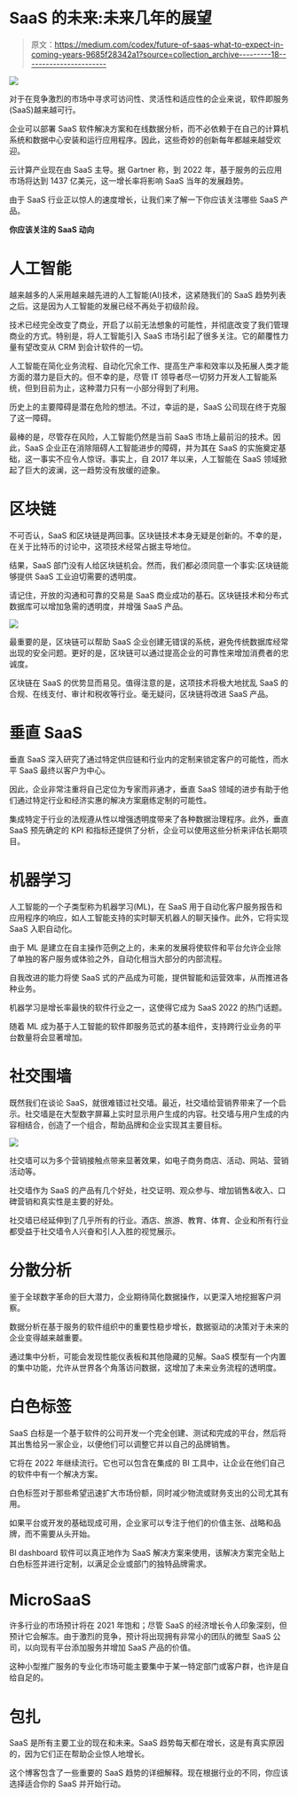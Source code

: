 # SaaS 的未来:未来几年的展望

> 原文：<https://medium.com/codex/future-of-saas-what-to-expect-in-coming-years-9685f28342a1?source=collection_archive---------18----------------------->

![](img/0d36f7c2468604dd69874ada3340e3c3.png)

对于在竞争激烈的市场中寻求可访问性、灵活性和适应性的企业来说，软件即服务(SaaS)越来越可行。

企业可以部署 SaaS 软件解决方案和在线数据分析，而不必依赖于在自己的计算机系统和数据中心安装和运行应用程序。因此，这些奇妙的创新每年都越来越受欢迎。

云计算产业现在由 SaaS 主导。据 Gartner 称，到 2022 年，基于服务的云应用市场将达到 1437 亿美元，这一增长率将影响 SaaS 当年的发展趋势。

由于 SaaS 行业正以惊人的速度增长，让我们来了解一下你应该关注哪些 SaaS 产品。

**你应该关注的 SaaS 动向**

# 人工智能

越来越多的人采用越来越先进的人工智能(AI)技术，这紧随我们的 SaaS 趋势列表之后。这是因为人工智能的发展已经不再处于初级阶段。

技术已经完全改变了商业，开启了以前无法想象的可能性，并彻底改变了我们管理商业的方式。特别是，将人工智能引入 SaaS 市场引起了很多关注。它的颠覆性力量有望改变从 CRM 到会计软件的一切。

人工智能在简化业务流程、自动化冗余工作、提高生产率和效率以及拓展人类才能方面的潜力是巨大的。但不幸的是，尽管 IT 领导者尽一切努力开发人工智能系统，但到目前为止，这种潜力只有一小部分得到了利用。

历史上的主要障碍是潜在危险的想法。不过，幸运的是，SaaS 公司现在终于克服了这一障碍。

最棒的是，尽管存在风险，人工智能仍然是当前 SaaS 市场上最前沿的技术。因此，SaaS 企业正在消除阻碍人工智能进步的障碍，并为其在 SaaS 的实施奠定基础，这一事实不应令人惊讶。事实上，自 2017 年以来，人工智能在 SaaS 领域掀起了巨大的波澜，这一趋势没有放缓的迹象。

# 区块链

不可否认，SaaS 和区块链是两回事。区块链技术本身无疑是创新的。不幸的是，在关于比特币的讨论中，这项技术经常占据主导地位。

结果，SaaS 部门没有人给区块链机会。然而，我们都必须同意一个事实:区块链能够提供 SaaS 工业迫切需要的透明度。

请记住，开放的沟通和可靠的交易是 SaaS 商业成功的基石。区块链技术和分布式数据库可以增加急需的透明度，并增强 SaaS 产品。

![](img/efb75ee1d4ba73fd4a82e5c8f59d1cf3.png)

最重要的是，区块链可以帮助 SaaS 企业创建无错误的系统，避免传统数据库经常出现的安全问题。更好的是，区块链可以通过提高企业的可靠性来增加消费者的忠诚度。

区块链在 SaaS 的优势显而易见。值得注意的是，这项技术将极大地扰乱 SaaS 的合规、在线支付、审计和税收等行业。毫无疑问，区块链将改进 SaaS 产品。

# 垂直 SaaS

垂直 SaaS 深入研究了通过特定供应链和行业内的定制来锁定客户的可能性，而水平 SaaS 最终以客户为中心。

因此，企业非常注重将自己定位为专家而非通才，垂直 SaaS 领域的进步有助于他们通过特定行业和经济实惠的解决方案磨练定制的可能性。

集成特定于行业的法规遵从性以增强透明度带来了各种数据治理程序。此外，垂直 SaaS 预先确定的 KPI 和指标还提供了分析，企业可以使用这些分析来评估长期项目。

# 机器学习

人工智能的一个子类型称为机器学习(ML)，在 SaaS 用于自动化客户服务报告和应用程序的响应，如人工智能支持的实时聊天机器人的聊天操作。此外，它将实现 SaaS 入职自动化。

由于 ML 是建立在自主操作范例之上的，未来的发展将使软件和平台允许企业除了单独的客户服务或体验之外，自动化相当大部分的内部流程。

自我改进的能力将使 SaaS 式的产品成为可能，提供智能和运营效率，从而推进各种业务。

机器学习是增长率最快的软件行业之一，这使得它成为 SaaS 2022 的热门话题。

随着 ML 成为基于人工智能的软件即服务范式的基本组件，支持跨行业业务的平台数量将会显著增加。

# 社交围墙

既然我们在谈论 SaaS，就很难错过社交墙。最近，社交墙给营销界带来了一个启示。社交墙是在大型数字屏幕上实时显示用户生成的内容。社交墙与用户生成的内容相结合，创造了一个组合，帮助品牌和企业实现其主要目标。

![](img/c4ad891948ab64bfe3a59dd4f83af40c.png)

社交墙可以为多个营销接触点带来显著效果，如电子商务商店、活动、网站、营销活动等。

社交墙作为 SaaS 的产品有几个好处，社交证明、观众参与、增加销售&收入、口碑营销和真实性是主要的好处。

社交墙已经延伸到了几乎所有的行业。酒店、旅游、教育、体育、企业和所有行业都受益于社交墙令人兴奋和引人入胜的视觉展示。

# 分散分析

鉴于全球数字革命的巨大潜力，企业期待简化数据操作，以更深入地挖掘客户洞察。

数据分析在基于服务的软件组织中的重要性稳步增长，数据驱动的决策对于未来的企业变得越来越重要。

通过集中分析，可能会发现性能仪表板和其他隐藏的见解。SaaS 模型有一个内置的集中功能，允许从世界各个角落访问数据，这增加了未来业务流程的透明度。

# 白色标签

SaaS 白标是一个基于软件的公司开发一个完全创建、测试和完成的平台，然后将其出售给另一家企业，以便他们可以调整它并以自己的品牌销售。

它将在 2022 年继续流行。它也可以包含在集成的 BI 工具中，让企业在他们自己的软件中有一个解决方案。

白色标签对于那些希望迅速扩大市场份额，同时减少物流或财务支出的公司尤其有用。

如果平台或开发的基础现成可用，企业家可以专注于他们的价值主张、战略和品牌，而不需要从头开始。

BI dashboard 软件可以真正地作为 SaaS 解决方案来使用，该解决方案完全贴上白色标签并进行定制，以满足企业或部门的独特品牌需求。

# MicroSaaS

许多行业的市场预计将在 2021 年饱和；尽管 SaaS 的经济增长令人印象深刻，但预计它会解冻。由于激烈的竞争，预计将出现拥有非常小的团队的微型 SaaS 公司，以向现有平台添加服务并增加 SaaS 产品的价值。

这种小型推广服务的专业化市场可能主要集中于某一特定部门或客户群，也许是自给自足的。

# 包扎

SaaS 是所有主要工业的现在和未来。SaaS 趋势每天都在增长，这是有真实原因的，因为它们正在帮助企业惊人地增长。

这个博客包含了一些重要的 SaaS 趋势的详细解释。现在根据行业的不同，你应该选择适合你的 SaaS 并开始行动。